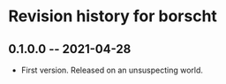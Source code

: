 # Revision history for borscht

## 0.1.0.0 -- 2021-04-28

* First version. Released on an unsuspecting world.
